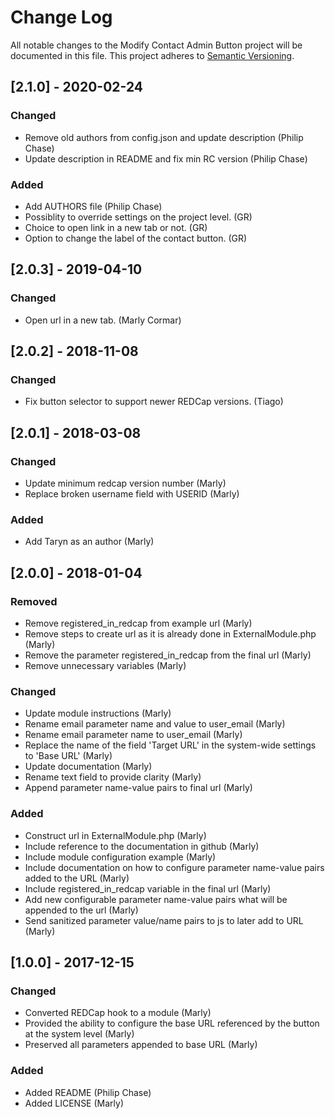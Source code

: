 # Change Log

All notable changes to the Modify Contact Admin Button project will be documented in this file.
This project adheres to [Semantic Versioning](http://semver.org/).

## [2.1.0] - 2020-02-24
### Changed
- Remove old authors from config.json and update description (Philip Chase)
- Update description in README and fix min RC version (Philip Chase)

### Added
- Add AUTHORS file (Philip Chase)
- Possiblity to override settings on the project level. (GR)
- Choice to open link in a new tab or not. (GR)
- Option to change the label of the contact button. (GR)


## [2.0.3] - 2019-04-10
### Changed
- Open url in a new tab. (Marly Cormar)


## [2.0.2] - 2018-11-08
### Changed
- Fix button selector to support newer REDCap versions. (Tiago)


## [2.0.1] - 2018-03-08
### Changed
- Update minimum redcap version number (Marly)
- Replace broken username field with USERID (Marly)

### Added
- Add Taryn as an author (Marly)


## [2.0.0] - 2018-01-04
### Removed
- Remove registered_in_redcap from example url (Marly)
- Remove steps to create url as it is already done in ExternalModule.php (Marly)
- Remove the parameter registered_in_redcap from the final url (Marly)
- Remove unnecessary variables (Marly)

### Changed
- Update module instructions (Marly)
- Rename email parameter name and value to user_email (Marly)
- Rename email parameter name to user_email (Marly)
- Replace the name of the field 'Target URL' in the system-wide settings to 'Base URL' (Marly)
- Update documentation (Marly)
- Rename text field to provide clarity (Marly)
- Append parameter name-value pairs to final url (Marly)

### Added
- Construct url in ExternalModule.php (Marly)
- Include reference to the documentation in github (Marly)
- Include module configuration example (Marly)
- Include documentation on how to configure parameter name-value pairs added to the URL (Marly)
- Include registered_in_redcap variable in the final url (Marly)
- Add new configurable parameter name-value pairs what will be appended to the url (Marly)
- Send sanitized parameter value/name pairs to js to later add to URL (Marly)


## [1.0.0] - 2017-12-15
### Changed
- Converted REDCap hook to a module (Marly)
- Provided the ability to configure the base URL referenced by the button at the system level (Marly)
- Preserved all parameters appended to base URL (Marly)

### Added
- Added README (Philip Chase)
- Added LICENSE (Marly)
